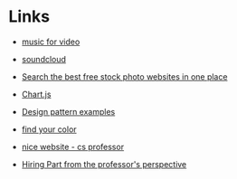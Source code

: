 Links 
==============

- [music for video](http://freemusicarchive.org)
- [soundcloud](https://soundcloud.com)
- [Search the best free stock photo websites in one place](http://www.sitebuilderreport.com/stock-up)
- [Chart.js](http://www.chartjs.org/)
- [Design pattern examples](http://codepen.io/patterns/)
- [find your color](http://colourco.de/)
- [nice website - cs professor](http://www.cs.arizona.edu/~collberg/#home)


- [Hiring Part from the professor's perspective](http://sciencelablife.com/hiring-part-iii-the-candidates-visit-job-talk-and-interview/)